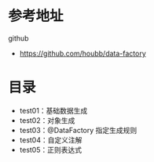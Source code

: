 # 参考地址
github
- https://github.com/houbb/data-factory

# 目录
- test01：基础数据生成
- test02：对象生成
- test03：@DataFactory 指定生成规则
- test04：自定义注解
- test05：正则表达式
